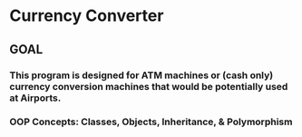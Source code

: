 # Currency Converter
## GOAL
### This program is designed for ATM machines or (cash only) currency conversion machines that would be potentially used at Airports.
### OOP Concepts: Classes, Objects, Inheritance, & Polymorphism
